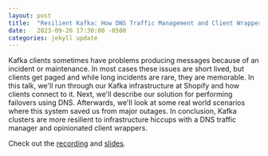 ```yaml
---
layout: post
title:  "Resilient Kafka: How DNS Traffic Management and Client Wrappers Ensure Availability"
date:   2023-09-26 17:30:00 -0500
categories: jekyll update
---
```

Kafka clients sometimes have problems producing messages because of an incident or maintenance. 
In most cases these issues are short lived, but clients get paged and while long incidents are rare, they are memorable. 
In this talk, we'll run through our Kafka infrastructure at Shopify and how clients connect to it. 
Next, we'll describe our solution for performing failovers using DNS. Afterwards, we'll look at some real world scenarios where this system saved us from major outages. 
In conclusion, Kafka clusters are more resilient to infrastructure hiccups with a DNS traffic manager and opinionated client wrappers.

Check out the [recording][recording] and [slides][slides].

[recording]: https://www.confluent.io/events/current/2023/resilient-kafka-how-dns-traffic-management-and-client-wrappers-ensure/
[slides]: https://www.slideshare.net/VanessaVuibert/resilient-kafka-how-dns-traffic-management-and-client-wrappers-ensure-availability
